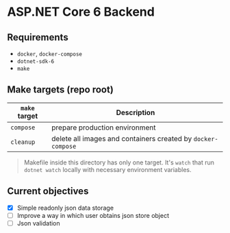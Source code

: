 # ASP.NET Core 6 Backend

## Requirements
- `docker`, `docker-compose`
- `dotnet-sdk-6`
- `make`

## Make targets (repo root)
| `make` target | Description                                                  |
|---------------|--------------------------------------------------------------|
| `compose`     | prepare production environment                               |
| `cleanup`     | delete all images and containers created by `docker-compose` |

> Makefile inside this directory has only one target. It's `watch` that run `dotnet watch` locally with necessary environment variables.

## Current objectives
- [x] Simple readonly json data storage 
- [ ] Improve a way in which user obtains json store object
- [ ] Json validation
